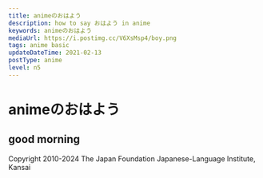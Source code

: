 ```yaml
---
title: animeのおはよう
description: how to say おはよう in anime
keywords: animeのおはよう
mediaUrl: https://i.postimg.cc/V6XsMsp4/boy.png
tags: anime basic
updateDateTime: 2021-02-13
postType: anime
level: n5
---
```


# animeのおはよう
## good morning

<Grid>
  <Item
    name="boy"
    img="https://i.postimg.cc/V6XsMsp4/boy.png"
    title="おはよう。"
    sound="https://anime-manga.jp/assets/audio/character-expressions/lineup/boy_issei_01.mp3"
  />
  <Item
    name="girl"
    img="https://i.postimg.cc/NG7fjM1j/girl.png"
    title="おはよっ！"
    sound="https://anime-manga.jp/assets/audio/character-expressions/lineup/girl_issei_01.mp3"
  />
  <Item
    name="scrapper"
    img="https://i.postimg.cc/FHqhBJQD/scrapper.png"
    title="よおっ、オッス"
    sound="https://anime-manga.jp/assets/audio/character-expressions/lineup/yarou_issei_01.mp3"
  />
  <Item
    name="samurai"
    img="https://i.postimg.cc/hP2DV5ZF/samurai.png"
    title="ご機嫌いかがでござるか。"
    sound="https://anime-manga.jp/assets/audio/character-expressions/lineup/samurai_issei_01.mp3"
  />
  <Item
    name="old man"
    img="https://i.postimg.cc/xTfjJ2Ry/old-man.png"
    title="おおーようきたのう。"
    sound="https://anime-manga.jp/assets/audio/character-expressions/lineup/ojii_issei_01.mp3"
  />
  <Item
    name="butler"
    img="https://i.postimg.cc/sxyjJdRz/butler.png"
    title="お目覚めはいかがですか、ご主人様。"
    sound="https://anime-manga.jp/assets/audio/character-expressions/lineup/shitsuji_issei_01.mp3"
  />
  <Item
    name="lady"
    img="https://i.postimg.cc/sg1Vm4bM/lady.png"
    title="ごきげんよう。"
    sound="https://anime-manga.jp/assets/audio/character-expressions/lineup/ojou_issei_01.mp3"
  />
  <Item
    name="osakan"
    img="https://i.postimg.cc/KjNZqqZM/osakan.png"
    title="まいど。"
    sound="https://anime-manga.jp/assets/audio/character-expressions/lineup/osakan_issei_01.mp3"
  />
</Grid>

Copyright 2010-2024 The Japan Foundation Japanese-Language Institute, Kansai